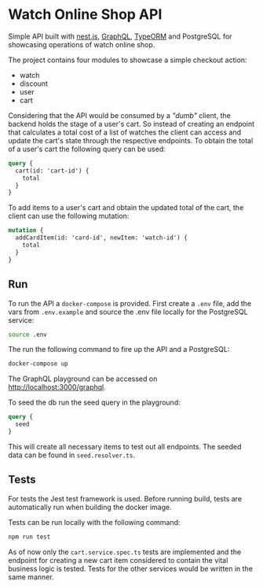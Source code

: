 # Watch Online Shop API

Simple API built with [nest.js](https://nestjs.com/), [GraphQL](https://graphql.org/), [TypeORM](https://github.com/typeorm/typeorm) and PostgreSQL for showcasing operations of watch online shop.

The project contains four modules to showcase a simple checkout action:

- watch
- discount
- user
- cart

Considering that the API would be consumed by a *"dumb"* client, the backend holds the stage of a user's cart. So instead of creating an endpoint that calculates a total cost of a list of watches the client can access and update the cart's state through the respective endpoints. To obtain the total of a user's cart the following query can be used:

```graphql
query {
  cart(id: 'cart-id') {
    total
  }
}
```

To add items to a user's cart and obtain the updated total of the cart, the client can use the following mutation:

```graphql
mutation {
  addCardItem(id: 'card-id', newItem: 'watch-id') {
    total
  }
}
```

## Run

To run the API a `docker-compose` is provided. First create a `.env` file, add the vars from `.env.example` and source the .env file locally for the PostgreSQL service:

```bash
source .env
```

The run the following command to fire up the API and a PostgreSQL:

```bash
docker-compose up
```

The GraphQL playground can be accessed on [http://localhost:3000/graphql](http://localhost:3000/graphql).

To seed the db run the seed query in the playground:

```graphql
query {
  seed
}
```

This will create all necessary items to test out all endpoints. The seeded data can be found in `seed.resolver.ts`.

## Tests

For tests the Jest test framework is used. Before running build, tests are automatically run when building the docker image.

Tests can be run locally with the following command:

```bash
npm run test
```

As of now only the `cart.service.spec.ts` tests are implemented and the endpoint for creating a new cart item considered to contain the vital business logic is tested. Tests for the other services would be written in the same manner.

